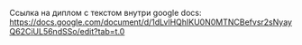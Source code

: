 Ссылка на диплом с текстом внутри google docs:
https://docs.google.com/document/d/1dLvlHQhIKU0N0MTNCBefvsr2sNyayQ62CiUL56ndSSo/edit?tab=t.0
